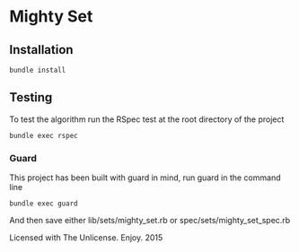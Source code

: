 # Mighty Set

## Installation

    bundle install

## Testing

To test the algorithm run the RSpec test at the root directory of the project

    bundle exec rspec

### Guard

This project has been built with guard in mind, run guard in the command line

    bundle exec guard

And then save either lib/sets/mighty_set.rb or spec/sets/mighty_set_spec.rb

Licensed with The Unlicense. Enjoy. 2015
